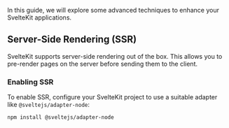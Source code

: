 In this guide, we will explore some advanced techniques to enhance your SvelteKit applications.

## Server-Side Rendering (SSR)

SvelteKit supports server-side rendering out of the box. This allows you to pre-render pages on the server before sending them to the client.

### Enabling SSR

To enable SSR, configure your SvelteKit project to use a suitable adapter like `@sveltejs/adapter-node`:

```bash
npm install @sveltejs/adapter-node
